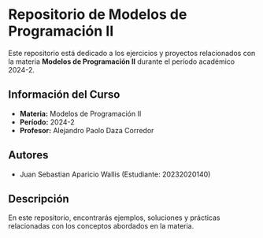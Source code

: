 # Repositorio de Modelos de Programación II

Este repositorio está dedicado a los ejercicios y proyectos relacionados con la materia **Modelos de Programación II** durante el período académico 2024-2.

## Información del Curso

- **Materia:** Modelos de Programación II
- **Período:** 2024-2
- **Profesor:** Alejandro Paolo Daza Corredor

## Autores

- Juan Sebastian Aparicio Wallis (Estudiante: 20232020140)

## Descripción

En este repositorio, encontrarás ejemplos, soluciones y prácticas relacionadas con los conceptos abordados en la materia.
